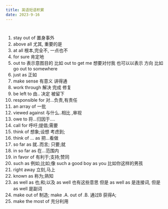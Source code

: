 ```yaml
---
title: 英语短语积累
date: 2023-9-16
---
```


# 

1. stay out of  置身事外
2. above all   尤其,  重要的是
3. at all 根本,完全不, 一点也不
4. for sure 肯定地
5. out to 表示意图目的  比如 out to get  me  想要对付我   也可以以表示 方向 比如  go out to somewhere
6. just as 正如
7. make sense 有意义 讲得通
8. work through 解决 完成 修复
9. be left to  由.. 决定    被留下
10. responsible for  对...负责,有责任
11. an array of 一批
12. viewed against 与什么..相比  ,审视
13. owe  to   将...归因于....
14. call for   呼吁;提倡;需要
15. think of 想象;设想  考虑到;
16. think of ... as  把...看做
17. so far as  就..而言; 只要;就
18. in so far as  在...范围内
19. in favor of  有利于;支持;赞同
20. such as  例如;比如;像      such a good boy as you  比如你这样的男孩
21. right away 立刻,马上
22. known as  称为;熟知
23. as well as  也;和;以及   as well 也有这些意思   但是  as well as 是连接词,  但是 as well 是副词
24. make out of  制造;    make .A. out of .B.   通过B 获得A;
25. make the most of   充分利用





